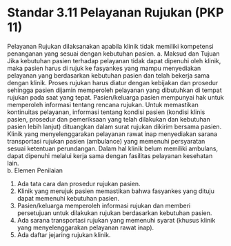 # Standar 3.11 Pelayanan Rujukan (PKP 11)  
Pelayanan Rujukan dilaksanakan apabila klinik tidak memiliki kompetensi penanganan yang sesuai dengan kebutuhan pasien. 
a. Maksud dan Tujuan 
Jika kebutuhan pasien terhadap pelayanan tidak dapat dipenuhi oleh klinik, maka pasien harus di rujuk ke fasyankes yang mampu menyediakan pelayanan yang berdasarkan kebutuhan pasien dan telah bekerja sama dengan klinik.  Proses rujukan harus diatur dengan kebijakan dan prosedur sehingga pasien dijamin memperoleh pelayanan yang dibutuhkan di tempat rujukan pada saat yang tepat. 
Pasien/keluarga pasien mempunyai hak untuk memperoleh informasi tentang rencana rujukan.  Untuk memastikan kontinuitas pelayanan, informasi tentang kondisi pasien (kondisi klinis pasien, prosedur dan pemeriksaan yang telah dilakukan dan kebutuhan pasien lebih lanjut) dituangkan dalam surat rujukan dikirim bersama pasien.  Klinik yang menyelenggarakan pelayanan rawat inap menyediakan sarana transportasi rujukan pasien (ambulance) yang memenuhi persyaratan sesuai ketentuan perundangan. Dalam hal klinik belum memiliki ambulans, dapat dipenuhi melalui kerja sama dengan fasilitas pelayanan kesehatan lain.  
b. Elemen Penilaian 
1) Ada tata cara dan prosedur rujukan pasien. 
2) Klinik yang merujuk pasien memastikan bahwa fasyankes yang dituju dapat memenuhi kebutuhan pasien. 
3) Pasien/keluarga memperoleh informasi rujukan dan memberi persetujuan untuk dilakukan rujukan berdasarkan kebutuhan pasien. 
4) Ada sarana transportasi rujukan yang memenuhi syarat (khusus klinik yang menyelenggarakan pelayanan rawat inap). 
5) Ada daftar jejaring rujukan klinik. 
 
 
 
